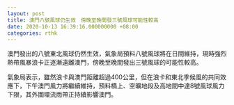 ```yaml
---
layout: post
title: 澳門八號風球仍生效　傍晚至晚間發三號風球可能性較高
date: 2020-10-13 16:39:16.000000000 +08:00
categories: rthk
---
```


澳門發出的八號東北風球仍然生效，氣象局預料八號風球將在日間維持，現時強烈熱帶風暴浪卡正逐漸遠離澳門，傍晚至晚間發出三號風球的可能性較高。

氣象局表示，雖然浪卡與澳門距離超過400公里，但在浪卡和東北季候風的共同效應下，下午澳門風力將繼續維持，預料橋上、空曠地段及高地間中達8號風球風力下限，其外圍環流雨帶正持續影響澳門。
